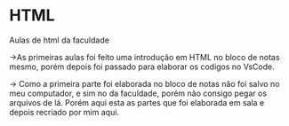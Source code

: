 # HTML
Aulas de html da faculdade

→As primeiras aulas foi feito uma introdução em HTML no bloco de notas mesmo, porém depois foi passado para elaborar os codigos no VsCode. 

→ Como a primeira parte foi elaborada no bloco de notas não foi salvo no meu computador, e sim no da faculdade, porém não consigo pegar os arquivos de lá.
Porém aqui esta as partes que foi elaborada em sala e depois recriado por mim aqui.

